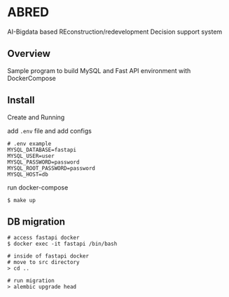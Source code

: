 # ABRED
 AI-Bigdata based REconstruction/redevelopment Decision support system

## Overview
Sample program to build MySQL and Fast API environment with DockerCompose

## Install
Create and Running

add `.env` file and add configs 
```
# .env example
MYSQL_DATABASE=fastapi
MYSQL_USER=user
MYSQL_PASSWORD=password
MYSQL_ROOT_PASSWORD=password
MYSQL_HOST=db
```

run docker-compose
```
$ make up
```

## DB migration  
```
# access fastapi docker
$ docker exec -it fastapi /bin/bash

# inside of fastapi docker
# move to src directory
> cd ..

# run migration
> alembic upgrade head

``` 
